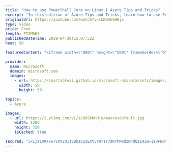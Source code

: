 ```yaml
---
title: "How to use PowerShell Core on Linux | Azure Tips and Tricks"
excerpt: "In this edition of Azure Tips and Tricks, learn how to use PowerShell Core on Linux in integration with Azure Cloud Shell.   For more tips and tricks, visit: http://azuredev.tips     Get started with 12 months of free services and $200 USD in credit. Create your free account today with Microsoft Azure:"
originalUrl: https://youtube.com/watch?v=iLK8SkkHHjo
type: video
price: Free
length: PT2M56S
publishedDateTime: 2019-04-30T15:07:52Z
heat: 50

featuredContent: "<iframe width=\"800\" height=\"500\" frameborder=\"0\" src=\"https://www.youtube.com/embed/iLK8SkkHHjo\" allow=\"accelerometer; autoplay; encrypted-media; gyroscope; picture-in-picture\" allowfullscreen></iframe>"

provider:
  name: Microsoft
  domain: microsoft.com
  images:
    - url: https://smartableai.github.io/microsoft-azure/assets/images/organizations/microsoft.com-50x50.jpg
      width: 50
      height: 50

topics:
  - Azure

images:
  - url: https://i.ytimg.com/vi/iLK8SkkHHjo/maxresdefault.jpg
    width: 1280
    height: 720
    isCached: true

secured: "JxIjs1VK+xGTVXX2011VBkaSuzEXtvr0r1Y7dRrhMxQzm4dQzE4ZG+IIvFBdVbkEbjp1bu/4TlvHdgk1iMvrkxpQuzNSN/x/eaVG8v7ghGhY2sr+ubfUgzToefJgZeajrztVwsT5rzQJokmWkkdHGYV+vZftbMu3hCj0lBAv2m2tgQWtA5W/sxHzyHO5Zqqiq5hJ5AnAVNlVFpNmkpPoqiNTKnrmeCwgY0V3NFSzCwM+Y75rZEW7S4cKKlLUebM/FL8ReuMoPsGXz5glamgZN26xUz5K1oXwMCmxsVFJefONzZAfuk6XOlQClLznrPmwvUjeW8CJHI5J2TFMGiMJ/W/E1qQW+H0n8eUI2pzLxoheetmMGXvyXQ1LWWhgFc2rpOOtN1D5V0qruZYSTHY5bGVVCBAjIYU/DgpGl+agQMk=;jMDocH8gXRQUxYZWQJoLNA=="
---
```


